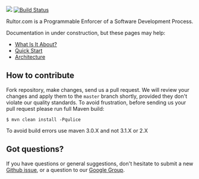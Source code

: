 <img src="http://img.rultor.com/logo-64x64.png"/> [![Build Status](http://www.rultor.com/b/stand/rultor/rultor-on-commit.png)](http://www.rultor.com/s/rultor)

Rultor.com is a Programmable Enforcer of a Software Development Process.

Documentation in under construction, but these pages may help:

* [What Is It About?](http://doc.rultor.com/index.html)
* [Quick Start](http://doc.rultor.com/start.html)
* [Architecture](http://doc.rultor.com/architecture.html)

## How to contribute

Fork repository, make changes, send us a pull request. We will review
your changes and apply them to the `master` branch shortly, provided
they don't violate our quality standards. To avoid frustration, before
sending us your pull request please run full Maven build:

```
$ mvn clean install -Pqulice
```
To avoid build errors use maven 3.0.X and not 3.1.X or 2.X

## Got questions?

If you have questions or general suggestions, don't hesitate to submit
a new [Github issue](https://github.com/rultor/rultor/issues/new),
or a question to our
[Google Group](https://groups.google.com/forum/#!forum/rultor).
